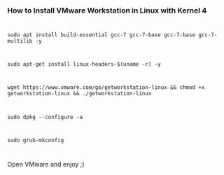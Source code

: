 ### How to Install VMware Workstation in Linux with Kernel 4              
#
    sudo apt install build-essential gcc-7 gcc-7-base gcc-7-base gcc-7-multilib -y
#
    sudo apt-get install linux-headers-$(uname -r) -y
#
    wget https://www.vmware.com/go/getworkstation-linux && chmod +x getworkstation-linux && ./getworkstation-linux
#
    sudo dpkg --configure -a
#
    sudo grub-mkconfig
#
Open VMware and enjoy ;)  
